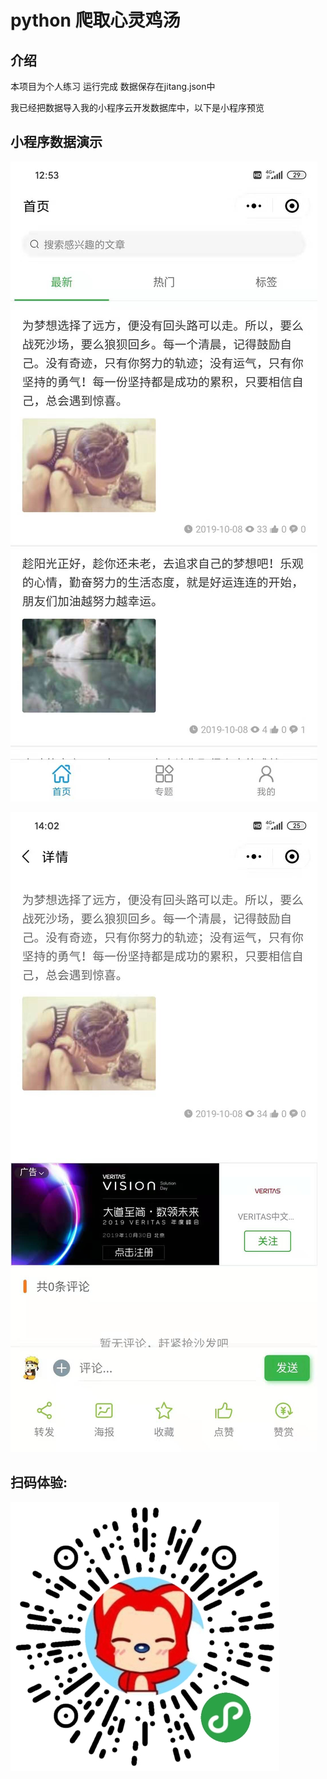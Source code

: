 # python 爬取心灵鸡汤 
## 介绍
本项目为个人练习
运行完成 数据保存在jitang.json中

我已经把数据导入我的小程序云开发数据库中，以下是小程序预览

## 小程序数据演示

![mahua2](Demonstration%20(1).jpg)


![mahua4](Demonstration%20(4).jpg)

## 扫码体验:

![mahua](logo.png)
